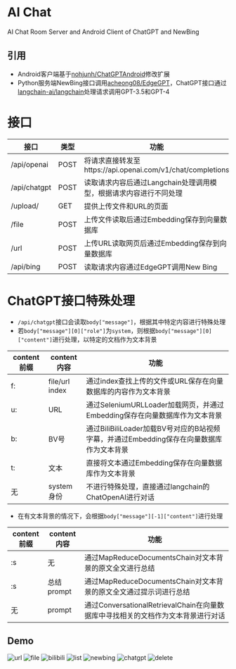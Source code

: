 # AI Chat
 AI Chat Room Server and Android Client of ChatGPT and NewBing
 
## 引用
- Android客户端基于[nohjunh/ChatGPTAndroid](https://github.com/nohjunh/ChatGPTAndroid)修改扩展
- Python服务端NewBing接口调用[acheong08/EdgeGPT](https://github.com/acheong08/EdgeGPT)，ChatGPT接口通过[langchain-ai/langchain](https://github.com/langchain-ai/langchain)处理请求调用GPT-3.5和GPT-4

# 接口
| 接口 | 类型 | 功能 |
| - | - | - |
| /api/openai | POST | 将请求直接转发至https://api.openai.com/v1/chat/completions |
| /api/chatgpt | POST | 读取请求内容后通过Langchain处理调用模型，根据请求内容进行不同处理 |
| /upload/ | GET | 提供上传文件和URL的页面 |
| /file | POST | 上传文件读取后通过Embedding保存到向量数据库 |
| /url | POST | 上传URL读取网页后通过Embedding保存到向量数据库 |
| /api/bing | POST | 读取请求内容通过EdgeGPT调用New Bing |

# ChatGPT接口特殊处理
- `/api/chatgpt`接口会读取`body["message"]`，根据其中特定内容进行特殊处理
- 若`body["message"][0]["role"]`为`system`，则根据`body["message"][0]["content"]`进行处理，以特定的文档作为文本背景

| content前缀 | content内容 | 功能 |
| - | - | - |
| f: | file/url index | 通过index查找上传的文件或URL保存在向量数据库的内容作为文本背景
| u: | URL | 通过SeleniumURLLoader加载网页，并通过Embedding保存在向量数据库作为文本背景
| b: | BV号 | 通过BiliBiliLoader加载BV号对应的B站视频字幕，并通过Embedding保存在向量数据库作为文本背景
| t: | 文本 | 直接将文本通过Embedding保存在向量数据库作为文本背景
| 无 | system身份 | 不进行特殊处理，直接通过langchain的ChatOpenAI进行对话

- 在有文本背景的情况下，会根据`body["message"][-1]["content"]`进行处理

| content前缀 | content内容 | 功能 |
| - | - | - |
| :s | 无 | 通过MapReduceDocumentsChain对文本背景的原文全文进行总结
| :s | 总结prompt | 通过MapReduceDocumentsChain对文本背景的原文全文通过提示词进行总结
| 无 | prompt | 通过ConversationalRetrievalChain在向量数据库中寻找相关的文档作为文本背景进行对话

## Demo
![url](https://user-images.githubusercontent.com/11041174/264720499-0e148715-8a3c-4dcb-980c-1752251e858d.gif)
![file](https://user-images.githubusercontent.com/11041174/264720587-70cef6f8-b4f0-4455-878a-8c89306035c4.gif)
![bilibili](https://user-images.githubusercontent.com/11041174/264720659-6dbe79fb-b9ff-4053-961b-a5e8aaafd597.gif)
![list](https://user-images.githubusercontent.com/11041174/242357695-06ffdbca-b519-42d3-adec-d46608d3e73e.gif)
![newbing](https://user-images.githubusercontent.com/11041174/242357724-dcdd2c7f-5142-4a64-8b24-bd1ef9aa669a.gif)
![chatgpt](https://user-images.githubusercontent.com/11041174/242357734-18332d13-0b4b-44e8-80ea-f4ee1b98adaf.gif)
![delete](https://user-images.githubusercontent.com/11041174/242357742-a1721fd9-10b4-470e-aaf2-7a103d86ca65.gif)

